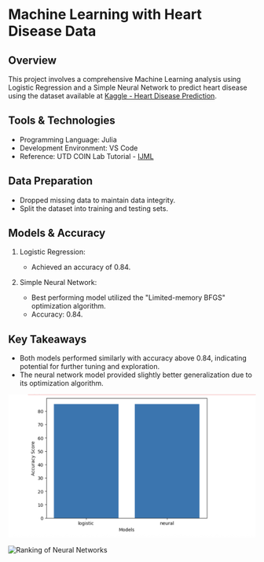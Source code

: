 # Machine Learning with Heart Disease Data  

## Overview  
This project involves a comprehensive Machine Learning analysis using Logistic Regression and a Simple Neural Network to predict heart disease using the dataset available at [Kaggle - Heart Disease Prediction](https://www.kaggle.com/datasets/dileep070/heart-disease-prediction-using-logistic-regression).  

## Tools & Technologies  
- Programming Language: Julia  
- Development Environment: VS Code  
- Reference: UTD COIN Lab Tutorial - [IJML](https://athulsudheesh.github.io/IJML/)  

## Data Preparation  
- Dropped missing data to maintain data integrity.  
- Split the dataset into training and testing sets.  

## Models & Accuracy  
1. Logistic Regression:  
   - Achieved an accuracy of 0.84.  

2. Simple Neural Network:  
   - Best performing model utilized the "Limited-memory BFGS" optimization algorithm.  
   - Accuracy: 0.84.  

## Key Takeaways  
- Both models performed similarly with accuracy above 0.84, indicating potential for further tuning and exploration.  
- The neural network model provided slightly better generalization due to its optimization algorithm.  

![Bar Chart of ML Model Performance](./ml_images/models.png)

![Ranking of Neural Networks](./ml_images/nueral_network.png)